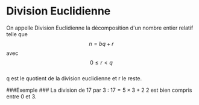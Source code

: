 # Division Euclidienne

On appelle Division Euclidienne la décomposition d'un nombre entier relatif telle que <br>
$$n=bq+r $$ avec $$ 0\leq r <q $$<br>
q est le quotient de la division euclidienne et r le reste.

###Exemple ### 
La division de 17 par 3 : $17=5\times 3+2$ 2 est bien compris entre 0 et 3.


